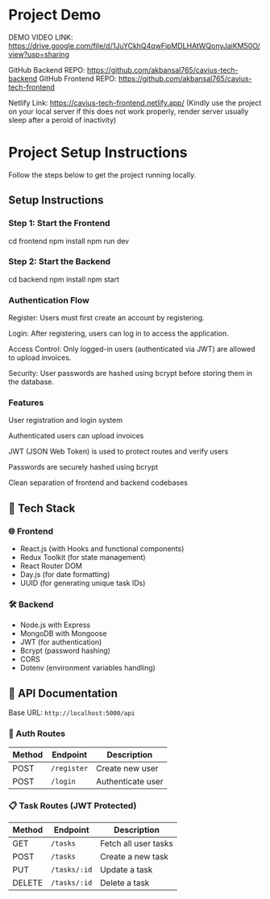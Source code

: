 # Project Demo

DEMO VIDEO LINK: https://drive.google.com/file/d/1JuYCkhQ4qwFipMDLHAtWQonyJaiKM50O/view?usp=sharing

GitHub Backend REPO: https://github.com/akbansal765/cavius-tech-backend
GitHub Frontend REPO: https://github.com/akbansal765/cavius-tech-frontend


Netlify Link: https://cavius-tech-frontend.netlify.app/  (Kindly use the project on your local server if this does not work properly, render server usually sleep after a peroid of inactivity)

# Project Setup Instructions

Follow the steps below to get the project running locally.

## Setup Instructions

### Step 1: Start the Frontend

cd frontend
npm install
npm run dev

### Step 2: Start the Backend

cd backend
npm install
npm start


### Authentication Flow

Register: Users must first create an account by registering.

Login: After registering, users can log in to access the application.

Access Control: Only logged-in users (authenticated via JWT) are allowed to upload invoices.

Security: User passwords are hashed using bcrypt before storing them in the database.


### Features
User registration and login system

Authenticated users can upload invoices

JWT (JSON Web Token) is used to protect routes and verify users

Passwords are securely hashed using bcrypt

Clean separation of frontend and backend codebases


## 🧰 Tech Stack

### 🌐 Frontend  
- React.js (with Hooks and functional components)  
- Redux Toolkit (for state management)  
- React Router DOM   
- Day.js (for date formatting)
- UUID (for generating unique task IDs)  

### 🛠️ Backend  
- Node.js with Express  
- MongoDB with Mongoose  
- JWT (for authentication)  
- Bcrypt (password hashing)  
- CORS
- Dotenv (environment variables handling)   


## 📡 API Documentation

Base URL: `http://localhost:5000/api`

### 🔐 Auth Routes

| Method | Endpoint       | Description        |
|--------|----------------|--------------------|
| POST   | `/register`    | Create new user    |
| POST   | `/login`       | Authenticate user  |

### 📋 Task Routes (JWT Protected)

| Method | Endpoint       | Description            |
|--------|----------------|------------------------|
| GET    | `/tasks`       | Fetch all user tasks   |
| POST   | `/tasks`       | Create a new task      |
| PUT    | `/tasks/:id`   | Update a task          |
| DELETE | `/tasks/:id`   | Delete a task          |